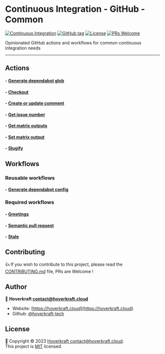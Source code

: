 # Continuous Integration - GitHub - Common

[![Continuous Integration](https://github.com/hoverkraft-tech/ci-github-common/actions/workflows/__main-ci.yml/badge.svg)](https://github.com/hoverkraft-tech/ci-github-common/actions/workflows/__main-ci.yml)
[![GitHub tag](https://img.shields.io/github/tag/hoverkraft-tech/ci-github-common?include_prereleases=&sort=semver&color=blue)](https://github.com/hoverkraft-tech/ci-github-common/releases/)
[![License](https://img.shields.io/badge/License-MIT-blue)](#license)
[![PRs Welcome](https://img.shields.io/badge/PRs-welcome-brightgreen.svg)](CONTRIBUTING.md)

Opinionated GitHub actions and workflows for common continuous integration needs

---

## Actions

#### - [Generate dependabot glob](actions/generate-dependabot-config/README.md)

#### - [Checkout](actions/checkout/README.md)

#### - [Create or update comment](actions/create-or-update-comment/README.md)

#### - [Get issue number](actions/get-issue-number/README.md)

#### - [Get matrix outputs](actions/get-matrix-outputs/README.md)

#### - [Set matrix output](actions/set-matrix-output/README.md)

#### - [Slugify](actions/slugify/README.md)

## Workflows

### Reusable workflows

#### - [Generate dependabot config](.github/workflows/generate-dependabot-config.md)

### Required workflows

#### - [Greetings](.github/workflows/greetings.md)

#### - [Semantic pull request](.github/workflows/semantic-pull-request.md)

#### - [Stale](.github/workflows/stale.md)

## Contributing

👍 If you wish to contribute to this project, please read the [CONTRIBUTING.md](CONTRIBUTING.md) file, PRs are Welcome !

## Author

🏢 **Hoverkraft <contact@hoverkraft.cloud>**

- Website: [https://hoverkraft.cloud](https://hoverkraft.cloud)
- Github: [@hoverkraft-tech](https://github.com/hoverkraft-tech)

## License

📝 Copyright © 2023 [Hoverkraft <contact@hoverkraft.cloud>](https://hoverkraft.cloud).<br />
This project is [MIT](LICENSE) licensed.
